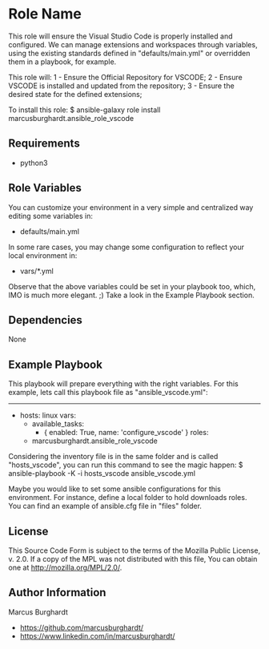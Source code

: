 Role Name
=========

This role will ensure the Visual Studio Code is properly installed and configured.
We can manage extensions and workspaces through variables, using the existing standards defined in "defaults/main.yml" or
overridden them in a playbook, for example.

This role will:
1 - Ensure the Official Repository for VSCODE;
2 - Ensure VSCODE is installed and updated from the repository;
3 - Ensure the desired state for the defined extensions;

To install this role:
$ ansible-galaxy role install marcusburghardt.ansible_role_vscode

Requirements
------------

- python3

Role Variables
--------------

You can customize your environment in a very simple and centralized way editing some variables in:
- defaults/main.yml

In some rare cases, you may change some configuration to reflect your local environment in:
- vars/*.yml

Observe that the above variables could be set in your playbook too, which, IMO is much more elegant. ;)
Take a look in the Example Playbook section.

Dependencies
------------

None

Example Playbook
----------------

This playbook will prepare everything with the right variables.
For this example, lets call this playbook file as "ansible_vscode.yml":

---
- hosts: linux
  vars:
    - available_tasks:
      - { enabled: True,  name: 'configure_vscode' }
  roles:
    - marcusburghardt.ansible_role_vscode

Considering the inventory file is in the same folder and is called "hosts_vscode",
you can run this command to see the magic happen:
$ ansible-playbook -K -i hosts_vscode ansible_vscode.yml

Maybe you would like to set some ansible configurations for this environment.
For instance, define a local folder to hold downloads roles. You can find an example of
ansible.cfg file in "files" folder.

License
-------

This Source Code Form is subject to the terms of the Mozilla Public
License, v. 2.0. If a copy of the MPL was not distributed with this
file, You can obtain one at http://mozilla.org/MPL/2.0/.

Author Information
------------------

Marcus Burghardt
- https://github.com/marcusburghardt/
- https://www.linkedin.com/in/marcusburghardt/
